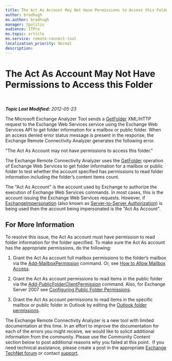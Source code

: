 ```yaml
---
title: The Act As Account May Not Have Permissions to Access this Folder
author: bradhugh
ms.author: bradhugh
manager: tpolitis
audience: ITPro 
ms.topic: article 
ms.service: remote-connect-tool
localization_priority: Normal
description: 
---
```


<div data-xmlns="http://www.w3.org/1999/xhtml">

<div class="topic" data-xmlns="http://www.w3.org/1999/xhtml" data-msxsl="urn:schemas-microsoft-com:xslt" data-cs="http://msdn.microsoft.com/en-us/">

<div data-asp="http://msdn2.microsoft.com/asp">

# The Act As Account May Not Have Permissions to Access this Folder

</div>

<div id="mainSection">

<div id="mainBody">

<span> </span>

_**Topic Last Modified:** 2012-05-23_

The Microsoft Exchange Analyzer Tool sends a [GetFolder](http://go.microsoft.com/fwlink/?linkid=161956) XML/HTTP request to the Exchange Web Services service using the Exchange Web Services API to get folder information for a mailbox or public folder. When an access denied error status message is present in the response, the Exchange Remote Connectivity Analyzer generates the following error.

"The Act As Account may not have permissions to access this folder."

The Exchange Remote Connectivity Analyzer uses the [GetFolder](http://go.microsoft.com/fwlink/?linkid=161956) operation of Exchange Web Services to get folder information for a mailbox or public folder to test whether the account specified has permissions to read folder information including the folder’s content items count.

The "Act As Account" is the account used by Exchange to authorize the execution of Exchange Web Services commands. In most cases, this is the account issuing the Exchange Web Services requests. However, if [ExchangeImpersonation](http://go.microsoft.com/fwlink/?linkid=161948) (also known as [Server-to-Server Authorization](http://go.microsoft.com/fwlink/?linkid=161951)) is being used then the account being impersonated is the "Act As Account".

<div>

## For More Information

To resolve this issue, the Act As account must have permission to read folder information for the folder specified. To make sure the Act As account has the appropriate permissions, do the following:

1.  Grant the Act As account full mailbox permissions to the folder’s mailbox via the [Add-MailboxPermission](http://go.microsoft.com/fwlink/?linkid=76497) command. Or, see [How to Allow Mailbox Access](http://go.microsoft.com/fwlink/?linkid=76535).

2.  Grant the Act As account permissions to read items in the public folder via the [Add-PublicFolderClientPermission](http://go.microsoft.com/fwlink/?linkid=123666) command. Also, for Exchange Server 2007 see [Configuring Public Folder Permissions](http://go.microsoft.com/fwlink/?linkid=123665).

3.  Grant the Act As account permissions to read items in the specific mailbox or public folder in Outlook by editing the [Outlook folder permissions](http://go.microsoft.com/fwlink/?linkid=86319).

The Exchange Remote Connectivity Analyzer is a new tool with limited documentation at this time. In an effort to improve the documentation for each of the errors you might receive, we would like to solicit additional information from the community. Please use the Community Content section below to post additional reasons why you failed at this point.  If you need technical assistance, please create a post in the appropriate [Exchange TechNet forum](http://go.microsoft.com/fwlink/?linkid=73420) or contact [support](http://go.microsoft.com/fwlink/?linkid=8158).

</div>

</div>

<span> </span>

</div>

</div>

</div>

